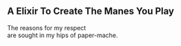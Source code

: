 A Elixir To Create The Manes You Play
-------------------------------------
The reasons for my respect  
are sought in my hips of paper-mache.  
